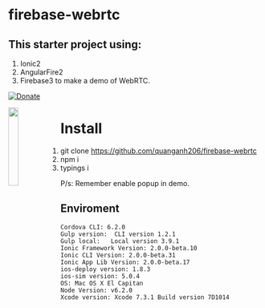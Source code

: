 # firebase-webrtc

## This starter project using:
1. Ionic2
2. AngularFire2
3. Firebase3 
to make a demo of WebRTC.

[![Donate](https://www.paypalobjects.com/en_US/i/btn/btn_donate_LG.gif)](https://www.paypal.com/cgi-bin/webscr?cmd=_donations&business=quanganh%40aiti%2ecom%2evn&lc=VN&item_name=Ionic2%20Calendar&item_number=ionic2calendar&no_note=0&currency_code=USD&bn=PP%2dDonationsBF%3abtn_donateCC_LG%2egif%3aNonHostedGuest)

<img src="https://lh4.googleusercontent.com/0qvXxIJgbw2_AOTgKHnW4_J4_8Xxp7td8wQQ0VNaJTK3rXL6u8g0jwsUE8TwuGCyqS2ppRhtDdylMvFyh8P-NMr82qZaA1FgSx9PAui2OgZpJZEu6Vhc1XeaKmDsXSILufXD3xDcorenmKxo3FaOUomZkGK17CSumfGROgu17mSVGDws8EvFFTuNC5F94MRU5HQcqMXtWVHprWBOJiDn8ooBVnrzvwwORVOHk1auD5KBZbK9kebuWAgw7P0alsA9d9GWxCHz3wif7uAqf-PJk6Xf40B3hMZsnEXKaTfjiDpnay4ofbiXcnrU176Ap2xkKW8_N21vRDfUqhYI2kvalofKBPVtBG6R1xgGVr_nKyjW8LYLsxORdTV3NkyO9yDcEJ2e4Y87oWmBSd-TI-nbNIKZkmqR3XqvjTrrcGSL1NM2eM61Cs3CA7kFoHFxnbkax83qXVIJ_W5czeSAQJCghDPvE7vyYlef_usx7gm8TExX-MbqdSRgjZEDUn3XifRloj8fS8oT0pjFJHoptni4_h6BG3RRPzajKeSJZN_xo7UMJcU2KyV9ug=s1298-w734-h1298-no" align="left" width="20%"/>

# Install
1. git clone https://github.com/quanganh206/firebase-webrtc
2. npm i
3. typings i

P/s: Remember enable popup in demo.

## Enviroment
```
Cordova CLI: 6.2.0
Gulp version:  CLI version 1.2.1
Gulp local:   Local version 3.9.1
Ionic Framework Version: 2.0.0-beta.10
Ionic CLI Version: 2.0.0-beta.31
Ionic App Lib Version: 2.0.0-beta.17
ios-deploy version: 1.8.3 
ios-sim version: 5.0.4 
OS: Mac OS X El Capitan
Node Version: v6.2.0
Xcode version: Xcode 7.3.1 Build version 7D1014
``` 